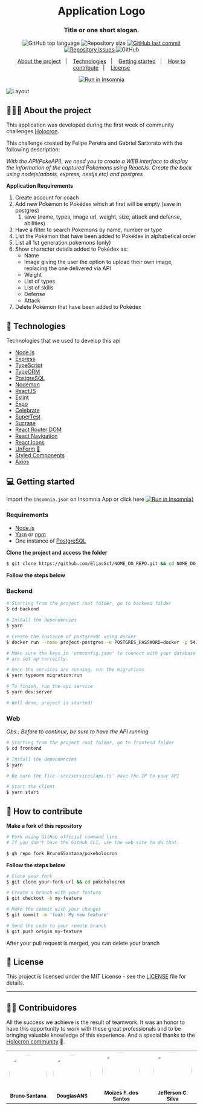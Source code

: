 <h1 align="center">
	<!-- <img alt="Logo" src=".github/logo.png" width="200px" /> -->
  Application Logo
</h1>

<h3 align="center">
  Title or one short slogan.
</h3>

<p align="center">
  <img alt="GitHub top language" src="https://img.shields.io/github/languages/top/BrunoSSantana/pokeholocron">
  
  <img alt="Repository size" src="https://img.shields.io/github/repo-size/BrunoSSantana/pokeholocron">
  
  <a href="https://github.com/BrunoSSantana/pokeholocron/commits/master">
    <img alt="GitHub last commit" src="https://img.shields.io/github/last-commit/BrunoSSantana/pokeholocron">
  </a>
  
  <a href="https://github.com/BrunoSSantana/pokeholocron/issues">
    <img alt="Repository issues" src="https://img.shields.io/github/issues/BrunoSSantana/pokeholocron">
  </a>
  
  <img alt="GitHub" src="https://img.shields.io/github/license/BrunoSSantana/pokeholocron">
</p>

<p align="center">
  <a href="#-about-the-project">About the project</a>&nbsp;&nbsp;&nbsp;|&nbsp;&nbsp;&nbsp;
  <a href="#-technologies">Technologies</a>&nbsp;&nbsp;&nbsp;|&nbsp;&nbsp;&nbsp;
  <a href="#-getting-started">Getting started</a>&nbsp;&nbsp;&nbsp;|&nbsp;&nbsp;&nbsp;
  <a href="#-how-to-contribute">How to contribute</a>&nbsp;&nbsp;&nbsp;|&nbsp;&nbsp;&nbsp;
  <a href="#-license">License</a>
</p>

<p id="insomniaButton" align="center">
  <a href="" target="_blank">
    <img src="https://insomnia.rest/images/run.svg" alt="Run in Insomnia">
  </a>
</p>

<img alt="Layout" src="https://res.cloudinary.com/eliasgcf/image/upload/v1586302738/assets/previewApp_fnt7hm.png">

## 👨🏻‍💻 About the project

This application was developed during the first week of community challenges [Holocron](https://www.instagram.com/somosholocron/).

This challenge created by Felipe Pereira and Gabriel Sartorato with the following description:

*With the API(PokeAPI), we need you to create a WEB interface to display the information of the captured Pokemons using ReactJs. Create the back using nodejs(adonis, express, nestjs etc) and postgres* 

**Application Requirements**

1. Create account for coach
2. Add new Pokémon to Pokédex which at first will be empty (save in postgres)
    1. save (name, types, image url, weight, size, attack and defense, abilities)
3. Have a filter to search Pokemons by name, number or type
4. List the Pokémon that have been added to Pokédex in alphabetical order
5. List all 1st generation pokemons (only)
6. Show character details added to Pokédex as:
    - Name
    - Image giving the user the option to upload their own image, replacing the one delivered via API
    - Weight
    - List of types
    - List of skills
    - Defense
    - Attack
7. Delete Pokémon that have been added to Pokédex 


## 🚀 Technologies

Technologies that we used to develop this api

- [Node.js](https://nodejs.org/en/)
- [Express](https://expressjs.com/pt-br/)
- [TypeScript](https://www.typescriptlang.org/)
- [TypeORM](https://typeorm.io/#/)
- [PostgreSQL](https://www.postgresql.org/)
- [Nodemon](https://nodemon.io/)
- [ReactJS](https://reactjs.org/)
- [Eslint](https://eslint.org/)
- [Expo](https://expo.io/)
- [Celebrate](https://github.com/arb/celebrate)
- [SuperTest](https://github.com/visionmedia/supertest)
- [Sucrase](https://github.com/alangpierce/sucrase)
- [React Router DOM](https://reacttraining.com/react-router/)
- [React Navigation](https://reactnavigation.org/)
- [React Icons](https://react-icons.netlify.com/#/)
- [UnForm](https://unform.dev/) [💜](https://rocketseat.com.br/)
- [Styled Components](https://styled-components.com/)
- [Axios](https://github.com/axios/axios)

## 💻 Getting started

Import the `Insomnia.json` on Insomnia App or click here [![Run in Insomnia}](https://insomnia.rest/images/run.svg)](https://insomnia.rest/run/?label=PokeHolocron&uri=https%3A%2F%2Fraw.githubusercontent.com%2FBrunoSSantana%2Fpokeholocron%2Ffeature%2FAddPokemons%2Fdoc%2Fdoc_pokeholocron.json) 

### Requirements

- [Node.js](https://nodejs.org/en/)
- [Yarn](https://classic.yarnpkg.com/) or [npm](https://www.npmjs.com/)
- One instance of [PostgreSQL](https://www.postgresql.org/)

**Clone the project and access the folder**

```bash
$ git clone https://github.com/EliasGcf/NOME_DO_REPO.git && cd NOME_DO_REPO
```

**Follow the steps below**

### Backend

```bash
# Starting from the project root folder, go to backend folder
$ cd backend

# Install the dependencies
$ yarn

# Create the instance of postgreSQL using docker
$ docker run --name project-postgres -e POSTGRES_PASSWORD=docker -p 5432:5432 -d postgres

# Make sure the keys in 'ormconfig.json' to connect with your database
# are set up correctly.

# Once the services are running, run the migrations
$ yarn typeorm migration:run

# To finish, run the api service
$ yarn dev:server

# Well done, project is started!
```

### Web

_Obs.: Before to continue, be sure to have the API running_

```bash
# Starting from the project root folder, go to frontend folder
$ cd frontend

# Install the dependencies
$ yarn

# Be sure the file 'src/services/api.ts' have the IP to your API

# Start the client
$ yarn start
```


## 🤔 How to contribute

**Make a fork of this repository**

```bash
# Fork using GitHub official command line
# If you don't have the GitHub CLI, use the web site to do that.

$ gh repo fork BrunoSSantana/pokeholocron
```

**Follow the steps below**

```bash
# Clone your fork
$ git clone your-fork-url && cd pokeholocron

# Create a branch with your feature
$ git checkout -b my-feature

# Make the commit with your changes
$ git commit -m 'feat: My new feature'

# Send the code to your remote branch
$ git push origin my-feature
```

After your pull request is merged, you can delete your branch

## 📝 License

This project is licensed under the MIT License - see the [LICENSE](LICENSE) file for details.

---
## 👨‍💻 Contribuidores

All the success we achieve is the result of teamwork. It was an honor to have this opportunity to work with these great professionals and to be bringing valuable knowledge of this experience. And a special thanks to the [Holocron community](https://www.instagram.com/somosholocron/) 💜.

<table>
  <tr>
    <td align="center"><a href="https://github.com/BrunoSSantana"><img style="border-radius: 50%;" src="https://avatars.githubusercontent.com/u/61945340?v=4" width="100px;" alt=""/><br /><sub><b>Bruno Santana</b></sub></a><br /><a href="https://github.com/BrunoSSantana/" title="Bruno Santana"></a></td>
    <td align="center"><a href="https://github.com/DouglasANS/"><img style="border-radius: 50%;" src="https://avatars.githubusercontent.com/u/66889830?v=4" width="100px;" alt=""/><br /><sub><b>DouglasANS
</b></sub></a><br /><a href="https://github.com/DouglasANS/" title="Douglas Agostinho"></a></td>
    <td align="center"><a href="https://github.com/MoizesFSantos"><img style="border-radius: 50%;" src="https://avatars.githubusercontent.com/u/77401158?v=4" width="100px;" alt=""/><br /><sub><b>	Moizes F. dos Santos</b></sub></a><br /><a href="https://github.com/MoizesFSantos" title="MoizesFSantos"></a></td>
    <td align="center"><a href="https://github.com/Jefferson00/"><img style="border-radius: 50%;" src="https://avatars.githubusercontent.com/u/12739211?v=4" width="100px;" alt=""/><br /><sub><b>
Jefferson C. Silva</b></sub></a><br /><a href="https://github.com/Jefferson00/" title="Jefferson00"></a></td>
    
  </tr>
</table>



